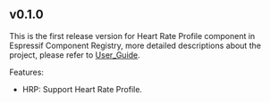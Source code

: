 ## v0.1.0

This is the first release version for Heart Rate Profile component in Espressif Component Registry, more detailed descriptions about the project, please refer to [User_Guide](https://docs.espressif.com/projects/espressif-esp-iot-solution/en/latest/bluetooth/ble_profiles.html).

Features:
- HRP: Support Heart Rate Profile.
